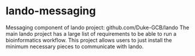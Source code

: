 # lando-messaging
Messaging component of lando project: github.com/Duke-GCB/lando
The main lando project has a large list of requirements to be able to run a bioinformatics workflow.
This project allows users to just install the minimum necessary pieces to communicate with lando.
